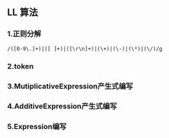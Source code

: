 

## LL 算法

### 1.正则分解

```
/([0-9\.]+)|([ ]+)|([\r\n]+)|(\+)|(\-)|(\*)|(\/)/g

```

### 2.token

### 3.MutiplicativeExpression产生式编写

### 4.AdditiveExpression产生式编写

### 5.Expression编写
